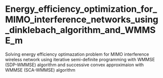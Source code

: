 # Energy_efficiency_optimization_for_MIMO_interference_networks_using_dinklebach_algorithm_and_WMMSE_m
Solving energy efficiency optimazation problem for MIMO interference wireless network using iterative semi-definite programming with WMMSE (SDP-WMMSE) algorithm and successive convex approximaion with WMMSE (SCA-WMMSE) algorithm
